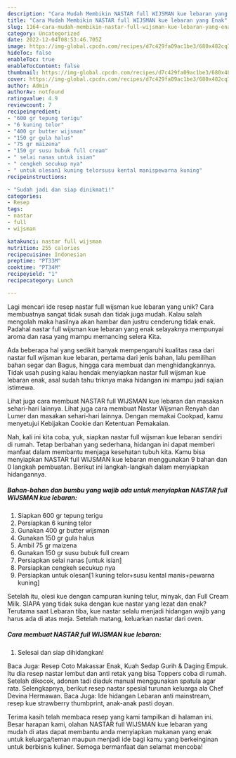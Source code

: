 ```yaml
---
description: "Cara Mudah Membikin NASTAR full WIJSMAN kue lebaran yang Enak"
title: "Cara Mudah Membikin NASTAR full WIJSMAN kue lebaran yang Enak"
slug: 1164-cara-mudah-membikin-nastar-full-wijsman-kue-lebaran-yang-enak
category: Uncategorized
date: 2022-12-04T08:53:46.705Z
image: https://img-global.cpcdn.com/recipes/d7c429fa09ac1be3/680x482cq70/nastar-full-wijsman-kue-lebaran-foto-resep-utama.jpg
hideToc: false
enableToc: true
enableTocContent: false
thumbnail: https://img-global.cpcdn.com/recipes/d7c429fa09ac1be3/680x482cq70/nastar-full-wijsman-kue-lebaran-foto-resep-utama.jpg
cover: https://img-global.cpcdn.com/recipes/d7c429fa09ac1be3/680x482cq70/nastar-full-wijsman-kue-lebaran-foto-resep-utama.jpg
author: Admin
authorAv: notfound
ratingvalue: 4.9
reviewcount: 7
recipeingredient:
- "600 gr tepung terigu"
- "6 kuning telor"
- "400 gr butter wijsman"
- "150 gr gula halus"
- "75 gr maizena"
- "150 gr susu bubuk full cream"
- " selai nanas untuk isian"
- " cengkeh secukup nya"
- " untuk olesan1 kuning telorsusu kental manispewarna kuning"
recipeinstructions:

- "Sudah jadi dan siap dinikmati!"
categories:
- Resep
tags:
- nastar
- full
- wijsman

katakunci: nastar full wijsman 
nutrition: 255 calories
recipecuisine: Indonesian
preptime: "PT33M"
cooktime: "PT34M"
recipeyield: "1"
recipecategory: Lunch

---
```





Lagi mencari ide resep nastar full wijsman kue lebaran yang unik? Cara membuatnya sangat tidak susah dan tidak juga mudah. Kalau salah mengolah maka hasilnya akan hambar dan justru cenderung tidak enak. Padahal nastar full wijsman kue lebaran yang enak selayaknya mempunyai aroma dan rasa yang mampu memancing selera Kita.





Ada beberapa hal yang sedikit banyak mempengaruhi kualitas rasa dari nastar full wijsman kue lebaran, pertama dari jenis bahan, lalu pemilihan bahan segar dan Bagus, hingga cara membuat dan menghidangkannya. Tidak usah pusing kalau hendak menyiapkan nastar full wijsman kue lebaran enak,      asal sudah tahu triknya maka hidangan ini mampu jadi sajian istimewa.














Lihat juga cara membuat NASTAR full WIJSMAN kue lebaran dan masakan sehari-hari lainnya. Lihat juga cara membuat Nastar Wijsman Renyah dan Lumer dan masakan sehari-hari lainnya. Dengan memakai Cookpad, kamu menyetujui Kebijakan Cookie dan Ketentuan Pemakaian.






Nah, kali ini kita coba, yuk, siapkan nastar full wijsman kue lebaran sendiri di rumah. Tetap berbahan yang sederhana, hidangan ini dapat memberi manfaat dalam membantu menjaga kesehatan tubuh kita. Kamu bisa menyiapkan NASTAR full WIJSMAN kue lebaran menggunakan 9 bahan dan 0 langkah pembuatan. Berikut ini langkah-langkah dalam menyiapkan hidangannya.

<!--inarticleads1-->

##### Bahan-bahan dan bumbu yang wajib ada untuk menyiapkan NASTAR full WIJSMAN kue lebaran:

1. Siapkan 600 gr tepung terigu
1. Persiapkan 6 kuning telor
1. Gunakan 400 gr butter wijsman
1. Gunakan 150 gr gula halus
1. Ambil 75 gr maizena
1. Gunakan 150 gr susu bubuk full cream
1. Persiapkan  selai nanas [untuk isian]
1. Persiapkan  cengkeh secukup nya
1. Persiapkan  untuk olesan[1 kuning telor+susu kental manis+pewarna kuning]


Setelah itu, olesi kue dengan campuran kuning telur, minyak, dan Full Cream Milk. SIAPA yang tidak suka dengan kue nastar yang lezat dan enak? Terutama saat Lebaran tiba, kue nastar selalu menjadi hidangan wajib yang harus ada di atas meja. Setelah matang, keluarkan nastar dari oven. 

<!--inarticleads2-->

##### Cara membuat NASTAR full WIJSMAN kue lebaran:


1. Selesai dan siap dihidangkan!

Baca Juga: Resep Coto Makassar Enak, Kuah Sedap Gurih &amp; Daging Empuk. Itu dia resep nastar lembut dan anti retak yang bisa Toppers coba di rumah. Setelah dikocok, adonan tadi diaduk manual menggunakan spatula agar rata. Selengkapnya, berikut resep nastar spesial turunan keluarga ala Chef Devina Hermawan. Baca Juga: Ide hidangan Lebaran anti mainstream, resep kue strawberry thumbprint, anak-anak pasti doyan. 

Terima kasih telah membaca resep yang kami tampilkan di halaman ini. Besar harapan kami, olahan NASTAR full WIJSMAN kue lebaran yang mudah di atas dapat membantu anda menyiapkan makanan yang enak untuk keluarga/teman maupun menjadi ide bagi kamu yang berkeinginan untuk berbisnis kuliner. Semoga bermanfaat dan selamat mencoba!
